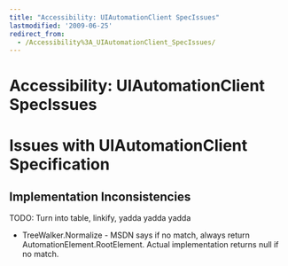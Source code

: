 ```yaml
---
title: "Accessibility: UIAutomationClient SpecIssues"
lastmodified: '2009-06-25'
redirect_from:
  - /Accessibility%3A_UIAutomationClient_SpecIssues/
---
```


Accessibility: UIAutomationClient SpecIssues
============================================

Issues with UIAutomationClient Specification
============================================

Implementation Inconsistencies
------------------------------

TODO: Turn into table, linkify, yadda yadda yadda

-   TreeWalker.Normalize - MSDN says if no match, always return AutomationElement.RootElement. Actual implementation returns null if no match.
